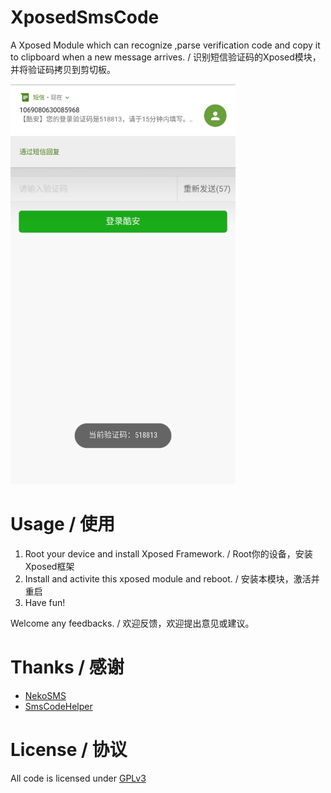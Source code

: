 # XposedSmsCode
A Xposed Module which can recognize ,parse verification code and copy it to clipboard when a new message arrives. / 识别短信验证码的Xposed模块，并将验证码拷贝到剪切板。

<img src="ss/ss_01.jpg" width="360" alt="ss"/>

# Usage / 使用
1. Root your device and install Xposed Framework. / Root你的设备，安装Xposed框架
2. Install and activite this xposed module and reboot. / 安装本模块，激活并重启
3. Have fun!

Welcome any feedbacks. / 欢迎反馈，欢迎提出意见或建议。

# Thanks / 感谢
- [NekoSMS](https://github.com/apsun/NekoSMS)
- [SmsCodeHelper](https://github.com/drakeet/SmsCodeHelper)

# License / 协议
All code is licensed under [GPLv3](https://www.gnu.org/licenses/gpl-3.0.txt) 